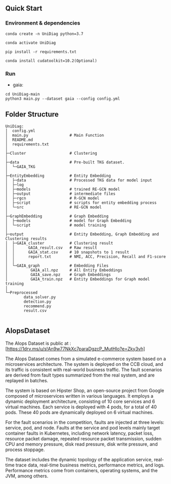 ## Quick Start

### Environment & dependencies

```
conda create -n UniDiag python=3.7

conda activate UniDiag

pip install -r requirements.txt

conda install cudatoolkit=10.2(Optional)
```
### Run

- gaia:
```
cd UniDiag-main
python3 main.py --dataset gaia --config config.yml
```


## Folder Structure
```
UniDiag:
│  config.yml   
│  main.py                  # Main Function
│  README.md
│  requirements.txt 
│  
├─Cluster                   # Clustering
│
├─data                      # Pre-built TKG dataset.
│  └─GAIA_TKG
│                  
├─EntityEmbedding           # Entity Embedding 
│  ├─data                   # Processed TKG data for model input
│  ├─log            
│  ├─models                 # trained RE-GCN model
│  ├─output                 # intermediate files
│  ├─rgcn                   # R-GCN model
│  ├─script                 # scripts for entity embedding process
│  └─src                    # RE-GCN model
│        
├─GraphEmbedding            # Graph Embedding 
│  ├─models                 # model for Graph Embedding
│  └─script                 # model training
│          
├─output                    # Entity Embedding, Graph Embedding and Clustering results
│  ├─GAIA_cluster           # Clustering result
│  │      GAIA_result.csv   # Raw result
│  │      GAIA_stat.csv     # 10 snapshots to 1 result
│  │      report.txt        # NMI, ACC, Precision, Recall and F1-score
│  │      
│  └─GAIA_graph             # Embedding Files
│          GAIA_all.npz     # All Entity Embeddings
│          GAIA_save.npz    # Graph Embeddings
│          GAIA_train.npz   # Entity Embeddings for Graph model training
│          
└─Preprocessed      
        data_solver.py
        detection.py        
        recommend.py
        result.csv


```

## AIopsDataset

The  AIops Dataset is public at : [https://1drv.ms/u/s!An9w77NkXc7paraDgzcP_MutHIo?e=Zky3vh]

The AIops Dataset comes from a simulated e-commerce system based on a microservices architecture. The system is deployed on the CCB cloud, and its traffic is consistent with real-world business traffic. The fault scenarios are derived from fault types summarized from the real system, and are replayed in batches.

The system is based on Hipster Shop, an open-source project from Google composed of microservices written in various languages. It employs a dynamic deployment architecture, consisting of 10 core services and 6 virtual machines. Each service is deployed with 4 pods, for a total of 40 pods. These 40 pods are dynamically deployed on 6 virtual machines.

For the fault scenarios in the competition, faults are injected at three levels: service, pod, and node. Faults at the service and pod levels mainly target container faults in Kubernetes, including network latency, packet loss, resource packet damage, repeated resource packet transmission, sudden CPU and memory pressure, disk read pressure, disk write pressure, and process stoppage.

The dataset includes the dynamic topology of the application service, real-time trace data, real-time business metrics, performance metrics, and logs. Performance metrics come from containers, operating systems, and the JVM, among others.


